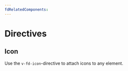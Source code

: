 ```yaml
---
fdRelatedComponents:
---
```


# Directives

## Icon

Use the `v-fd-icon`-directive to attach icons to any element.

<d-example name="icon">
</d-example>
